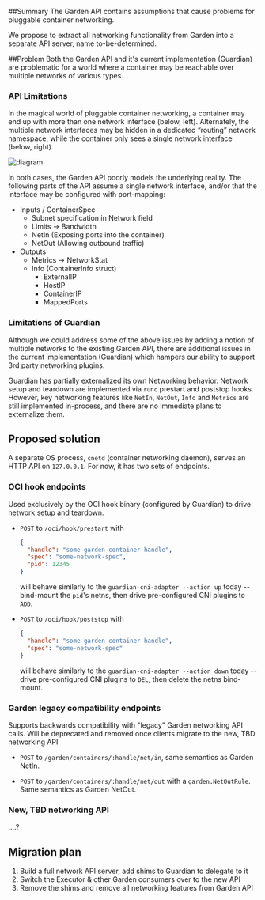 ##Summary
The Garden API contains assumptions that cause problems for pluggable container networking.

We propose to extract all networking functionality from Garden into a separate API server, name to-be-determined.  

##Problem
Both the Garden API and it's current implementation (Guardian) are problematic for a world where a container may be reachable over multiple networks of various types.

### API Limitations
In the magical world of pluggable container networking, a container may end up with more than one 
network interface (below, left).  Alternately, the multiple network interfaces may be hidden in a 
dedicated “routing” network namespace, while the container only sees a single network interface (below, right).

![diagram](interface-topology.png)


In both cases, the Garden API poorly models the underlying reality.
The following parts of the API assume a single network interface, and/or that the interface may be
configured with port-mapping:

- Inputs / ContainerSpec
  - Subnet specification in Network field
  - Limits -> Bandwidth
  - NetIn (Exposing ports into the container)
  - NetOut (Allowing outbound traffic)
- Outputs
  - Metrics -> NetworkStat
  - Info (ContainerInfo struct)
    - ExternalIP
    - HostIP
    - ContainerIP
    - MappedPorts


### Limitations of Guardian
Although we could address some of the above issues by adding a notion of multiple networks to the existing Garden API, there are additional issues in the current implementation (Guardian) which hampers our ability to support 3rd party networking plugins.

Guardian has partially externalized its own Networking behavior.  Network setup and teardown are implemented via `runc` prestart and poststop hooks.  However, key networking features like `NetIn`, `NetOut`, `Info` and `Metrics` are still implemented in-process, and there are no immediate plans to externalize them.

## Proposed solution
A separate OS process, `cnetd` (container networking daemon), serves an HTTP API on `127.0.0.1`.  For now, it has two sets of endpoints.


### OCI hook endpoints
Used exclusively by the OCI hook binary (configured by Guardian) to drive network setup and teardown.

- `POST` to `/oci/hook/prestart` with
  ```json
  {
    "handle": "some-garden-container-handle",
    "spec": "some-network-spec",
    "pid": 12345
  }
  ```
  will behave similarly to the `guardian-cni-adapter --action up` today -- bind-mount the `pid`'s netns, then drive pre-configured CNI plugins to `ADD`.
  
- `POST` to `/oci/hook/poststop` with
  ```json
  {
    "handle": "some-garden-container-handle",
    "spec": "some-network-spec"
  }
  ```
  will behave similarly to the `guardian-cni-adapter --action down` today -- drive pre-configured CNI plugins to `DEL`, then delete the netns bind-mount.

### Garden legacy compatibility endpoints
Supports backwards compatibility with "legacy" Garden networking API calls.  Will be deprecated and removed once clients migrate to the new, TBD networking API

- `POST` to `/garden/containers/:handle/net/in`, same semantics as Garden NetIn.

- `POST` to `/garden/containers/:handle/net/out` with a `garden.NetOutRule`.  Same semantics as Garden NetOut.

### New, TBD networking API
....?


## Migration plan
1. Build a full network API server, add shims to Guardian to delegate to it
2. Switch the Executor & other Garden consumers over to the new API
3. Remove the shims and remove all networking features from Garden API
